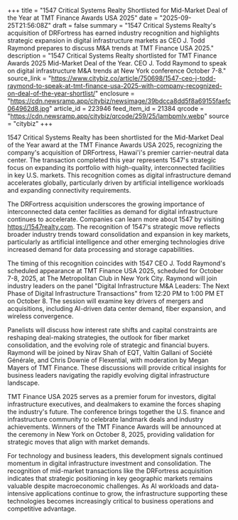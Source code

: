 +++
title = "1547 Critical Systems Realty Shortlisted for Mid-Market Deal of the Year at TMT Finance Awards USA 2025"
date = "2025-09-25T21:56:08Z"
draft = false
summary = "1547 Critical Systems Realty's acquisition of DRFortress has earned industry recognition and highlights strategic expansion in digital infrastructure markets as CEO J. Todd Raymond prepares to discuss M&A trends at TMT Finance USA 2025."
description = "1547 Critical Systems Realty shortlisted for TMT Finance Awards 2025 Mid-Market Deal of the Year. CEO J. Todd Raymond to speak on digital infrastructure M&A trends at New York conference October 7-8."
source_link = "https://www.citybiz.co/article/750698/1547-ceo-j-todd-raymond-to-speak-at-tmt-finance-usa-2025-with-company-recognized-on-deal-of-the-year-shortlist/"
enclosure = "https://cdn.newsramp.app/citybiz/newsimage/39bdcca8dd5f8a69155faefc064962d8.jpg"
article_id = 223946
feed_item_id = 21384
qrcode = "https://cdn.newsramp.app/citybiz/qrcode/259/25/lambpmlv.webp"
source = "citybiz"
+++

<p>1547 Critical Systems Realty has been shortlisted for the Mid-Market Deal of the Year award at the TMT Finance Awards USA 2025, recognizing the company's acquisition of DRFortress, Hawai'i's premier carrier-neutral data center. The transaction completed this year represents 1547's strategic focus on expanding its portfolio with high-quality, interconnected facilities in key U.S. markets. This recognition comes as digital infrastructure demand accelerates globally, particularly driven by artificial intelligence workloads and expanding connectivity requirements.</p><p>The DRFortress acquisition underscores the growing importance of interconnected data center facilities as demand for digital infrastructure continues to accelerate. Companies can learn more about 1547 by visiting <a href="https://1547realty.com" rel="nofollow" target="_blank">https://1547realty.com</a>. The recognition of 1547's strategic move reflects broader industry trends toward consolidation and expansion in key markets, particularly as artificial intelligence and other emerging technologies drive increased demand for data processing and storage capabilities.</p><p>The timing of this recognition coincides with 1547 CEO J. Todd Raymond's scheduled appearance at TMT Finance USA 2025, scheduled for October 7-8, 2025, at The Metropolitan Club in New York City. Raymond will join industry leaders on the panel "Digital Infrastructure M&A Leaders: The Next Phase of Digital Infrastructure Transactions" from 12:20 PM to 1:00 PM ET on October 8. The session will examine key drivers of mergers and acquisitions, including AI-driven data center demand, fiber expansion, and wireless convergence.</p><p>Panelists will discuss how interest rate shifts and capital constraints are reshaping deal-making strategies, the outlook for fiber market consolidation, and the evolving role of strategic and financial buyers. Raymond will be joined by Nirav Shah of EQT, Valtin Gallani of Société Générale, and Chris Downie of Flexential, with moderation by Megan Mayers of TMT Finance. These discussions will provide critical insights for business leaders navigating the rapidly evolving digital infrastructure landscape.</p><p>TMT Finance USA 2025 serves as a premier forum for investors, digital infrastructure executives, and dealmakers to examine the forces shaping the industry's future. The conference brings together the U.S. finance and infrastructure community to celebrate landmark deals and industry achievements. Winners of the TMT Finance Awards will be announced at the ceremony in New York on October 8, 2025, providing validation for strategic moves that align with market demands.</p><p>For technology and business leaders, this development signals continued momentum in digital infrastructure investment and consolidation. The recognition of mid-market transactions like the DRFortress acquisition indicates that strategic positioning in key geographic markets remains valuable despite macroeconomic challenges. As AI workloads and data-intensive applications continue to grow, the infrastructure supporting these technologies becomes increasingly critical to business operations and competitive advantage.</p>